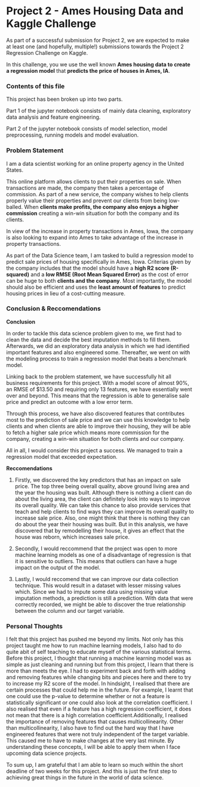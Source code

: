 # Project 2 - Ames Housing Data and Kaggle Challenge

As part of a successful submission for Project 2, we are expected to make at least one (and hopefully, multiple!) submissions towards the Project 2 Regression Challenge on Kaggle.

In this challenge, you we use the well known **Ames housing data to create a regression model** that **predicts the price of houses in Ames, IA**.

### Contents of this file

This project has been broken up into two parts.

Part 1 of the jupyter notebook consists of mainly data cleaning, exploratory data analysis and feature engineering.

Part 2 of the jupyter notebook consists of model selection, model preprocessing, running models and model evaluation.


### Problem Statement

I am a data scientist working for an online property agency in the United States.  

This online platform allows clients to put their properties on sale. When transactions are made, the company then takes a percentage of commission. As part of a new service, the company wishes to help clients properly value their properties and prevent our clients from being low-balled. When **clients make profits, the company also enjoys a higher commission** creating a win-win situation for both the company and its clients.  

In view of the increase in property transactions in Ames, Iowa, the company is also looking to expand into Ames to take advantage of the increase in property transactions.

As part of the Data Science team, I am tasked to build a regression model to predict sale prices of housing specifically in Ames, Iowa. Criterias given by the company includes that the model should have a **high R2 score (R-squared)** and a **low RMSE (Root Mean Squared Error)** as the cost of error can be huge to both **clients and the company**. Most importantly, the model should also be efficient and uses the **least amount of features** to predict housing prices in lieu of a cost-cutting measure.

### Conclusion & Reccomendations

**Conclusion**

In order to tackle this data science problem given to me, we first had to clean the data and decide the best imputation methods to fill them. Afterwards, we did an exploratory data analysis in which we had identified important features and also engineered some. Thereafter, we went on with the modeling process to train a regression model that beats a benchmark model.

Linking back to the problem statement, we have successfully hit all business requirements for this project. With a model score of almost 90%, an RMSE of $13.50 and requiring only 13 features, we have essentially went over and beyond. This means that the regression is able to generalise sale price and predict an outcome with a low error term.

Through this process, we have also discovered features that contributes most to the prediction of sale price and we can use this knowledge to help clients and when clients are able to improve their housing, they will be able to fetch a higher sale price which means more commission for the company, creating a win-win situation for both clients and our company.

All in all, I would consider this project a success. We managed to train a regression model that exceeded expectation.

**Reccomendations**

1) Firstly, we discovered the key predictors that has an impact on sale price. The top three being overall quality, above ground living area and the year the housing was built. Although there is nothing a client can do about the living area, the client can definitely look into ways to improve its overall quality. We can take this chance to also provide services that teach and help clients to find ways they can improve its overall quality to increase sale price. Also, one might think that there is nothing they can do about the year their housing was built. But in this analysis, we have discovered that by remodelling their house, it gives an effect that the house was reborn, which increases sale price.

2) Secondly, I would reccommend that the project was open to more machine learning models as one of a disadvantage of regression is that it is sensitive to outliers. This means that outliers can have a huge impact on the output of the model.

3) Lastly, I would reccomend that we can improve our data collection technique. This would result in a dataset with lesser missing values which. Since we had to impute some data using missing value imputation methods, a prediction is still a prediction. With data that were correctly recorded, we might be able to discover the true relationship between the column and our target variable.

### Personal Thoughts

I felt that this project has pushed me beyond my limits. Not only has this project taught me how to run machine learning models, I also had to do quite abit of self teaching to educate myself of the various statistical terms. Before this project, I thought that running a machine learning model was as simple as just cleaning and running but from this project, I learn that there is more than meets the eye. I had to experiment back and forth with adding and removing features while changing bits and pieces here and there to try to increase my R2 score of the model. In hindsight, I realised that there are certain processes that could help me in the future. For example, I learnt that one could use the p-value to determine whether or not a feature is statistically significant or one could also look at the correlation coefficient. I also realised that even if a feature has a high regression coefficient, it does not mean that there is a high correlation coefficient.Additionally, I realised the importance of removing features that causes multicollinearity. Other than multicollinearity, I also have to find out the hard way that I have engineered features that were not truly independent of the target variable. This caused me to have to make changes at the very last minute. By understanding these concepts, I will be able to apply them when I face upcoming data science projects.

To sum up, I am grateful that I am able to learn so much within the short deadline of two weeks for this project. And this is just the first step to achieving great things in the future in the world of data science. 
